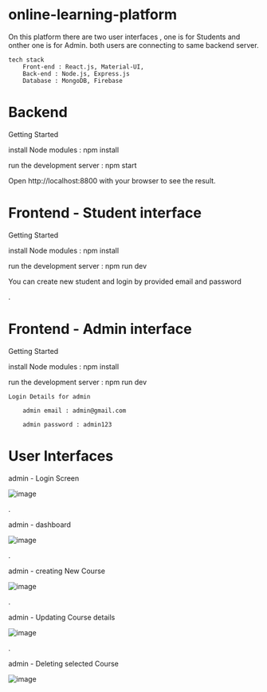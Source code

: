 # online-learning-platform

On this platform there are two user interfaces , one is for Students and onther one is for Admin. both users are connecting to same backend server.

    tech stack 
        Front-end : React.js, Material-UI, 
        Back-end : Node.js, Express.js
        Database : MongoDB, Firebase

        
# Backend
Getting Started

install Node modules : npm install

run the development server : npm start

Open http://localhost:8800 with your browser to see the result.


# Frontend - Student interface

Getting Started

install Node modules : npm install

run the development server : npm run dev

You can create new student and login by provided email and password

.

# Frontend - Admin interface

Getting Started

install Node modules : npm install

run the development server : npm run dev

    Login Details for admin
    
        admin email : admin@gmail.com
        
        admin password : admin123


# User Interfaces    
    
admin -  Login Screen

![image](https://github.com/S-Dissanayake/online-learning-platform/assets/89515541/6d04a5b0-0ede-481b-a49e-4f6b8f1f0557)

.

admin  - dashboard

![image](https://github.com/S-Dissanayake/online-learning-platform/assets/89515541/4e106953-6f42-439f-841c-fe5f1b87f943)

.

admin - creating New Course 

![image](https://github.com/S-Dissanayake/online-learning-platform/assets/89515541/fbbb1d21-892b-4248-ac85-2a355b71b168)

.

admin - Updating Course details

![image](https://github.com/S-Dissanayake/online-learning-platform/assets/89515541/4d084398-24a1-4f02-84ac-422f7db22928)

.

admin - Deleting selected Course

![image](https://github.com/S-Dissanayake/online-learning-platform/assets/89515541/ad09468f-8032-4e89-9987-e7ffbd6aced7)







